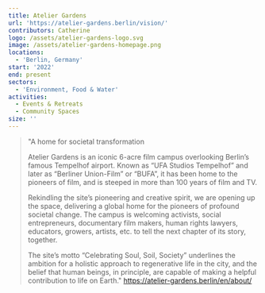```yaml
---
title: Atelier Gardens
url: 'https://atelier-gardens.berlin/vision/'
contributors: Catherine
logo: /assets/atelier-gardens-logo.svg
image: /assets/atelier-gardens-homepage.png
locations:
  - 'Berlin, Germany'
start: '2022'
end: present
sectors:
  - 'Environment, Food & Water'
activities:
  - Events & Retreats
  - Community Spaces
size: ''
---
```

> "A home for societal transformation
> 
> Atelier Gardens is an iconic 6-acre film campus overlooking Berlin’s famous Tempelhof airport. Known as “UFA Studios Tempelhof” and later as “Berliner Union-Film” or “BUFA”, it has been home to the pioneers of film, and is steeped in more than 100 years of film and TV.
> 
> Rekindling the site’s pioneering and creative spirit, we are opening up the space, delivering a global home for the pioneers of profound societal change. The campus is welcoming activists, social entrepreneurs, documentary film makers, human rights lawyers, educators, growers, artists, etc. to tell the next chapter of its story, together.
> 
> The site’s motto “Celebrating Soul, Soil, Society” underlines the ambition for a holistic approach to regenerative life in the city, and the belief that human beings, in principle, are capable of making a helpful contribution to life on Earth."
> https://atelier-gardens.berlin/en/about/ 
